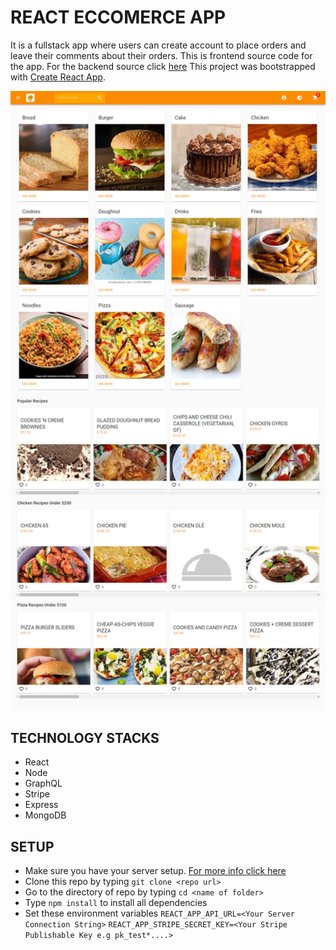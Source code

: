 # REACT ECCOMERCE APP

It is a fullstack app where users can create account to place orders and leave their comments about their orders.
This is frontend source code for the app. For the backend source click [here](https://github.com/Ekenzy-101/Node-Ecommerce-Backend)
This project was bootstrapped with [Create React App](https://github.com/facebookincubator/create-react-app).

![ScreenShot](screenshot.png)

## TECHNOLOGY STACKS

- React
- Node
- GraphQL
- Stripe
- Express
- MongoDB

## SETUP

- Make sure you have your server setup. [For more info click here](https://github.com/ObasiGodstime/my-ecommerce-backend)
- Clone this repo by typing `git clone <repo url>`
- Go to the directory of repo by typing `cd <name of folder>`
- Type `npm install` to install all dependencies
- Set these environment variables
  `REACT_APP_API_URL=<Your Server Connection String>`
  `REACT_APP_STRIPE_SECRET_KEY=<Your Stripe Publishable Key e.g pk_test*....>`
